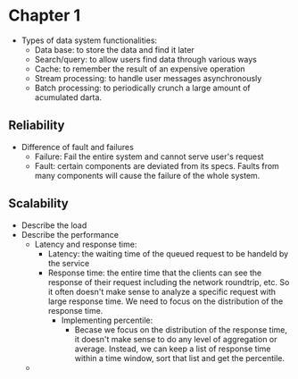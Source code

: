# Chapter 1

* Types of data system functionalities:
  * Data base: to store the data and find it later
  * Search/query: to allow users find data through various ways
  * Cache: to remember the result of an expensive operation
  * Stream processing: to handle user messages asynchronously
  * Batch processing: to periodically crunch a large amount of acumulated darta.

## Reliability

* Difference of fault and failures
  * Failure: Fail the entire system and cannot serve user's request
  * Fault: certain components are deviated from its specs. Faults from many components will cause the failure of the whole system.
  
## Scalability

* Describe the load
* Describe the performance
  * Latency and response time:
    * Latency: the waiting time of the queued request to be handeld by the service
    * Response time: the entire time that the clients can see the response of their request including the network roundtrip, etc. So it often doesn't make sense to analyze a specific request with large response time. We need to focus on the distribution of the response time.
      * Implementing percentile:
        * Becase we focus on the distribution of the response time, it doesn't make sense to do any level of aggregation or average. Instead, we can keep a list of response time within a time window, sort that list and get the percentile.
  * 

